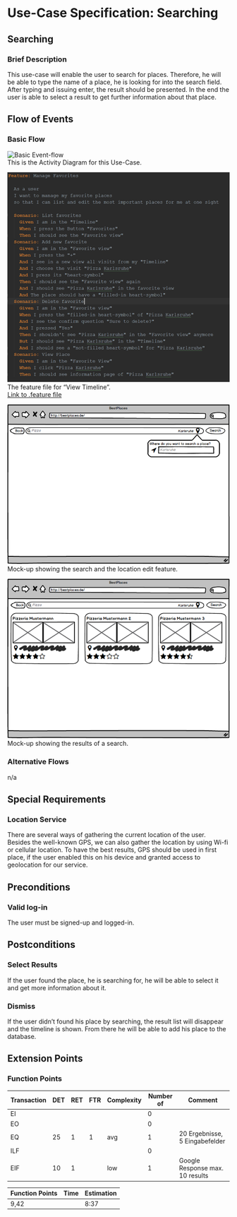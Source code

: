 # Use-Case Specification: Searching
## Searching
### Brief Description
This use-case will enable the user to search for places. Therefore, he will be able to type the name of a place, he is
looking for into the search field. After typing and issuing enter, the result should be presented. In the end the user is
able to select a result to get further information about that place.
## Flow of Events
### Basic Flow
![Basic Event-flow](SearchingFlow.png)  
This is the Activity Diagram for this Use-Case.  

![Feature](SearchingFeature.png)  
The feature file for “View Timeline”.  
[Link to .feature file](https://github.com/anonfreak/bestplaces-client/blob/master/src/test/features/searching.feature)

![MockUp](MockUpSearchingLocation.png)  
Mock-up showing the search and the location edit feature.

![MockUp](MockUpSearchingResults.png)  
Mock-up showing the results of a search.
### Alternative Flows
n/a
## Special Requirements
### Location Service
There are several ways of gathering the current location of the user. Besides the well-known GPS, we can also
gather the location by using Wi-fi or cellular location. To have the best results, GPS should be used in first place, if
the user enabled this on his device and granted access to geolocation for our service.
## Preconditions
### Valid log-in
The user must be signed-up and logged-in.
## Postconditions
### Select Results
If the user found the place, he is searching for, he will be able to select it and get more information about it.
### Dismiss
If the user didn’t found his place by searching, the result list will disappear and the timeline is shown. From there he
will be able to add his place to the database.
## Extension Points
### Function Points
| Transaction | DET | RET | FTR | Complexity | Number of | Comment |
| ----------- | --- | --- | --- | ---------- | --------- | ------- |
| EI |  |  |  |  | 0 |  |
| EO |  |  |  |  | 0 |  |
| EQ | 25 | 1 | 1 | avg | 1 | 20 Ergebnisse, 5 Eingabefelder |
| ILF |  |  |  |  | 0 |  |
| EIF | 10 | 1 |  | low | 1 | Google Response max. 10 results |

| Function Points | Time | Estimation |
| --------------- | ---- | ---------- |
| 9,42 |  | 8:37 |
